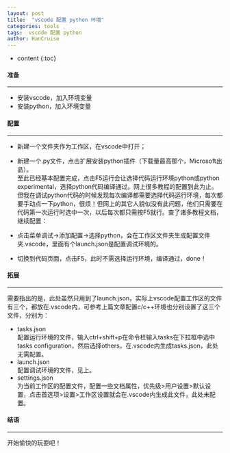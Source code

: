 ```yaml
---
layout: post
title:  "vscode 配置 python 环境"
categories: tools
tags:  vscode 配置 python
author: HanCruise
---
```


* content
{:toc}

#### 准备
***
- 安装vscode，加入环境变量
- 安装python，加入环境变量




#### 配置
***
- 新建一个文件夹作为工作区，在vscode中打开；
- 新建一个.py文件，点击扩展安装python插件（下载量最高那个，Microsoft出品）。  
至此已经基本配置完成，点击F5运行会让选择代码运行环境python或python experimental，选择python代码编译通过。网上很多教程的配置到此为止。  
但我在调试python代码的时候发现每次编译都需要选择代码运行环境，每次都要手动点一下python，很烦！但网上的其它人貌似没有此问题，他们只需要在代码第一次运行时选中一次，以后每次都只需按F5就行。查了诸多教程文档，继续配置：  

- 点击菜单调试->添加配置->选择python，会在工作区文件夹生成配置文件夹.vscode，里面有个launch.json是配置调试环境的。
- 切换到代码页面，点击F5，此时不需选择运行环境，编译通过，done！

#### 拓展
***
需要指出的是，此处虽然只用到了launch.json，实际上vscode配置工作区的文件有三个，都放在.vscode内，可参考上篇文章配置c/c++环境也分别设置了这三个文件，分别为：  
- tasks.json  
配置运行环境的文件，输入ctrl+shift+p在命令栏输入tasks在下拉框中选中tasks configuration，然后选择others，在.vscode内生成tasks.json，此处无需配置。
- launch.json  
配置调试环境的文件，见上。
- settings.json  
为当前工作区的配置文件，配置一些文档属性，优先级>用户设置>默认设置，点击首选项>设置>工作区设置就会在.vscode内生成此文件，此处未配置。

#### 结语
***
开始愉快的玩耍吧！
